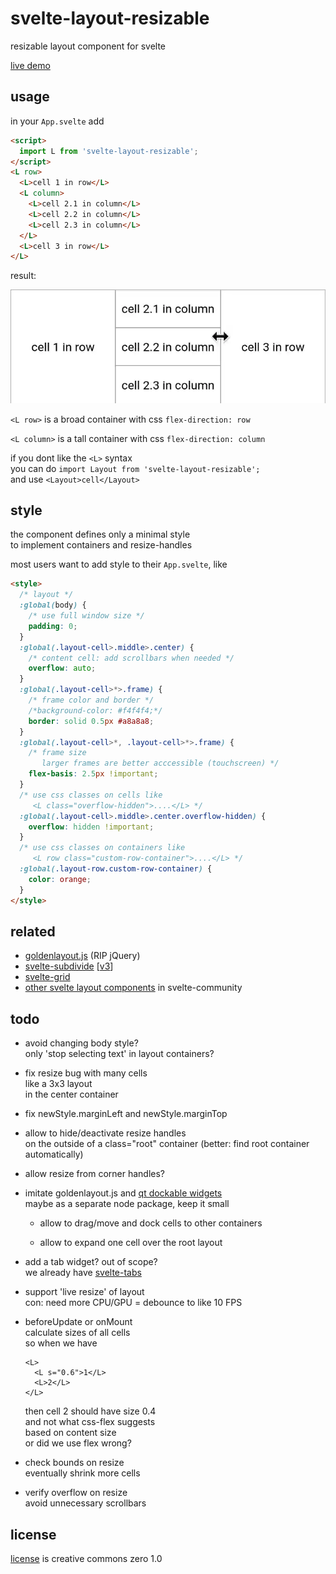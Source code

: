 # svelte-layout-resizable

resizable layout component for svelte

[live demo](https://milahu.github.io/svelte-layout-resizable/demo/demo.html)

## usage

in your `App.svelte` add

```html
<script>
  import L from 'svelte-layout-resizable';
</script>
<L row>
  <L>cell 1 in row</L>
  <L column>
    <L>cell 2.1 in column</L>
    <L>cell 2.2 in column</L>
    <L>cell 2.3 in column</L>
  </L>
  <L>cell 3 in row</L>
</L>
```

result:

![screenshot of svelte-layout-resizable demo](demo/screenshot.webp)

`<L row>` is a broad container with css `flex-direction: row`

`<L column>` is a tall container with css `flex-direction: column`

if you dont like the `<L>` syntax  
you can do `import Layout from 'svelte-layout-resizable';`  
and use `<Layout>cell</Layout>`

## style

the component defines only a minimal style  
to implement containers and resize-handles

most users want to add style to their `App.svelte`, like

```html
<style>
  /* layout */
  :global(body) {
    /* use full window size */
    padding: 0;
  }
  :global(.layout-cell>.middle>.center) {
    /* content cell: add scrollbars when needed */
    overflow: auto;
  }
  :global(.layout-cell>*>.frame) {
    /* frame color and border */
    /*background-color: #f4f4f4;*/
    border: solid 0.5px #a8a8a8;
  }
  :global(.layout-cell>*, .layout-cell>*>.frame) {
    /* frame size
       larger frames are better acccessible (touchscreen) */
    flex-basis: 2.5px !important;
  }
  /* use css classes on cells like
     <L class="overflow-hidden">....</L> */
  :global(.layout-cell>.middle>.center.overflow-hidden) {
    overflow: hidden !important;
  }
  /* use css classes on containers like
     <L row class="custom-row-container">....</L> */
  :global(.layout-row.custom-row-container) {
    color: orange;
  }
</style>
```

## related

* [goldenlayout.js](https://golden-layout.com/) (RIP jQuery)
* [svelte-subdivide](https://github.com/sveltejs/svelte-subdivide) [[v3](https://github.com/saabi/svelte-subdivide/tree/v3)]
* [svelte-grid](https://github.com/vaheqelyan/svelte-grid)
* [other svelte layout components](https://svelte-community.netlify.app/code/?tag=layout+and+structure) in svelte-community

## todo

* avoid changing body style?  
  only 'stop selecting text' in layout containers?

* fix resize bug with many cells  
  like a 3x3 layout  
  in the center container

*  fix newStyle.marginLeft and newStyle.marginTop

* allow to hide/deactivate resize handles  
  on the outside of a class="root" container
  (better: find root container automatically)

* allow resize from corner handles?

* imitate goldenlayout.js and [qt dockable widgets](https://doc.qt.io/qt-5/qtwidgets-mainwindows-dockwidgets-example.html)  
  maybe as a separate node package, keep it small

  * allow to drag/move and dock cells to other containers

  * allow to expand one cell over the root layout

* add a tab widget? out of scope?  
  we already have [svelte-tabs](https://github.com/joeattardi/svelte-tabs)

* support 'live resize' of layout  
  con: need more CPU/GPU = debounce to like 10 FPS

* beforeUpdate or onMount  
  calculate sizes of all cells  
  so when we have
  ```
  <L>
    <L s="0.6">1</L>
    <L>2</L>
  </L>
  ```
  then cell 2 should have size 0.4  
  and not what css-flex suggests  
  based on content size  
  or did we use flex wrong?

* check bounds on resize  
  eventually shrink more cells

* verify overflow on resize  
  avoid unnecessary scrollbars

## license

[license](LICENSE) is creative commons zero 1.0
